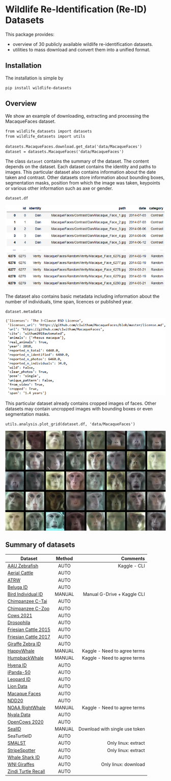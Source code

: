 # Wildlife Re-Identification (Re-ID) Datasets

This package provides:
- overview of 30 publicly available wildlife re-identification datasets.
- utilities to mass download and convert them into a unified format.


## Installation

The installation is simple by
```
pip install wildlife-datasets
```


## Overview

We show an example of downloading, extracting and processing the MacaqueFaces dataset.

```
from wildlife_datasets import datasets
from wildlife_datasets import utils

datasets.MacaqueFaces.download.get_data('data/MacaqueFaces')
dataset = datasets.MacaqueFaces('data/MacaqueFaces')
```

The class `dataset` contains the summary of the dataset. The content depends on the dataset. Each dataset contains the identity and paths to images. This particular dataset also contains information about the date taken and contrast. Other datasets store information about bounding boxes, segmentation masks, position from which the image was taken, keypoints or various other information such as axe or gender.

```
dataset.df
```

![](images/MacaqueFaces_DataFrame.png)

The dataset also contains basic metadata including information about the number of individuals, time span, licences or published year.

```
dataset.metadata
```

![](images/MacaqueFaces_Metadata.png)

This particular dataset already contains cropped images of faces. Other datasets may contain uncropped images with bounding boxes or even segmentation masks.

```
utils.analysis.plot_grid(dataset.df, 'data/MacaqueFaces')
```

![](images/MacaqueFaces_Grid.png)


## Summary of datasets



| Dataset                | Method  |             Comments           |
|------------------------|:-------:|-------------------------------:|
| [AAU Zebrafish](https://www.kaggle.com/datasets/aalborguniversity/aau-zebrafish-reid)          | AUTO    | Kaggle - CLI                   |
| [Aerial Cattle](https://data.bris.ac.uk/data/dataset/3owflku95bxsx24643cybxu3qh)          | AUTO    |                                |
| [ATRW](https://lila.science/datasets/atrw)                   | AUTO    |                                |
| [Beluga ID](https://lila.science/datasets/beluga-id-2022/)              | AUTO    |                                |
| [Bird Individual ID](https://github.com/AndreCFerreira/Bird_individualID)     | MANUAL  | Manual G-Drive + Kaggle CLI    |
| [Chimpanzee C-Tai](https://github.com/cvjena/chimpanzee_faces)       | AUTO    |                                |
| [Chimpanzee C-Zoo](https://github.com/cvjena/chimpanzee_faces)       | AUTO    |                                |
| [Cows 2021](https://data.bris.ac.uk/data/dataset/4vnrca7qw1642qlwxjadp87h7)              | AUTO    |                                |
| [Drosophila](https://github.com/j-schneider/fly_eye)             | AUTO    |                                |
| [Friesian Cattle 2015](https://data.bris.ac.uk/data/dataset/wurzq71kfm561ljahbwjhx9n3)   | AUTO    |                                |
| [Friesian Cattle 2017](https://data.bris.ac.uk/data/dataset/2yizcfbkuv4352pzc32n54371r)   | AUTO    |                                |
| [Giraffe Zebra ID](https://lila.science/datasets/great-zebra-giraffe-id)       | AUTO    |                                |
| [HappyWhale](https://www.kaggle.com/competitions/happy-whale-and-dolphin)             | MANUAL  | Kaggle - Need to agree terms   |
| [HumpbackWhale](https://www.kaggle.com/competitions/humpback-whale-identification)          | MANUAL  | Kaggle - Need to agree terms   |
| [Hyena ID](https://lila.science/datasets/hyena-id-2022/)               | AUTO    |                                |
| [iPanda-50](https://github.com/iPandaDateset/iPanda-50)              | AUTO    |                                |
| [Leopard ID](https://lila.science/datasets/leopard-id-2022/)             | AUTO    |                                |
| [Lion Data](https://github.com/tvanzyl/wildlife_reidentification)              | AUTO    |                                |
| [Macaque Faces](https://github.com/clwitham/MacaqueFaces)          | AUTO    |                                |
| [NDD20](https://doi.org/10.25405/data.ncl.c.4982342)                  | AUTO    |                                |
| [NOAA RightWhale](https://www.kaggle.com/c/noaa-right-whale-recognition)        | MANUAL  | Kaggle - Need to agree terms   |
| [Nyala Data](https://github.com/tvanzyl/wildlife_reidentification)             | AUTO    |                                |
| [OpenCows 2020](https://data.bris.ac.uk/data/dataset/10m32xl88x2b61zlkkgz3fml17)           | AUTO    |                                |
| [SealID](https://doi.org/10.23729/0f4a3296-3b10-40c8-9ad3-0cf00a5a4a53)                 | MANUAL  | Download with single use token |
| SeaTurtleID                 | AUTO    |                                |
| [SMALST](https://github.com/silviazuffi/smalst)                 | AUTO    | Only linux: extract            |
| [StripeSpotter](https://code.google.com/archive/p/stripespotter/downloads)          | AUTO    | Only linux: extract            |
| [Whale Shark ID](https://lila.science/datasets/whale-shark-id)         | AUTO    |                                |
| [WNI Giraffes](https://lila.science/datasets/wni-giraffes)           | AUTO    | Only linux: download          |
| [Zindi Turtle Recall](https://zindi.africa/competitions/turtle-recall-conservation-challenge)    | AUTO    |                                |

